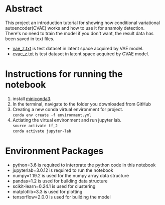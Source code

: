 # Abstract
This project an introduction tutorial for showing how conditional variational autoencoder(CVAE) works and how to use it for anamoly detection.  
There's no need to train the model if you don't want, the result data has been saved in text files.  
* [vae_z.txt](https://github.com/teokem/project-work-2021-DonglinLiu/blob/main/vae_z.txt) is test dataset in latent space acquired by VAE model.  
* [cvae_z.txt](https://github.com/teokem/project-work-2021-DonglinLiu/blob/main/cvae_z.txt) is test dataset in latent space acquired by CVAE model.

# Instructions for running the notebook
1. install [miniconda3](https://docs.conda.io/en/latest/miniconda.html).
2. In the terminal, navigate to the folder you downloaded from GitHub
3. Creating a new conda virtual environment for project.   
  ```conda env create -f environment.yml```   
5. Actiating the virtual environment and run jupyter lab.   
  ```source activate tf_2```   
  ```conda activate jupyter-lab```   
  
# Environment Packages
* python=3.6 is required to interprate the python code in this notebook
* jupyterlab=3.0.12 is required to run the notebook
* numpy=1.19.2 is used for the numpy array data structure
* pandas=1.2 is used for building data structure
* scikit-learn=0.24.1 is used for clustering
* matplotlib=3.3 is used for plotting
* tensorflow=2.0.0 is used for building the model
